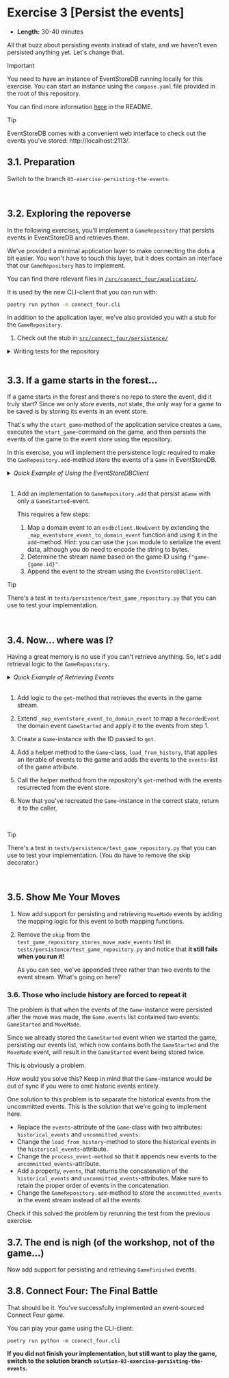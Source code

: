 # Exercise 3 [Persist the events]

- **Length:** 30-40 minutes 

All that buzz about persisting events instead of state, and we haven't even
persisted anything yet. Let's change that.

> [!IMPORTANT]
> You need to have an instance of EventStoreDB running locally for this
> exercise. You can start an instance using the `compose.yaml` file provided in
> the root of this repository.
>   
> You can find more information [here](/README.md#running-eventstoredb) in the
> README.

> [!TIP]
> EventStoreDB comes with a convenient web interface to check out the events
> you've stored: http://localhost:2113/.


## 3.1. Preparation

Switch to the branch `03-exercise-persisting-the-events`.

<br>

## 3.2. Exploring the repoverse

In the following exercises, you'll implement a `GameRepository` that persists
events in EventStoreDB and retrieves them.

We've provided a minimal application layer to make connecting the dots a bit
easier. You won't have to touch this layer, but it does contain an interface
that our `GameRepository` has to implement.

You can find there relevant files in [`/src/connect_four/application/`][application-directory].

It is used by the new CLI-client that you can run with:
```bash
poetry run python -m connect_four.cli
```

In addition to the application layer, we've also provided you with a stub for
the `GameRepository`.

1. Check out the stub in [`src/connect_four/persistence/`][esdb-game-repository]

<details>
  <summary>Writing tests for the repository</summary>

> The `GameRepository` expects an instance of the `EventStoreDBClient` to
> interact with EventStoreDB. You can inject an instance of the client like 
> this:
>   
> ```python
> import esdbclient
>   
> from connect_four.persistence import eventstoredb
>  
>   
> def test_game_repository() -> None:
>     client = esdbclient.EventStoreDBClient("esdb://localhost:2113?tls=false")
>     repo = eventstoredb.GameRepository(client=client)
> ```
>   
> One thing to keep in mind is that the running instance of `EventStoreDB` will
> not be cleaned between tests (or between test runs). This is not ideal, but we
> want you to interact with an actual event store.
> 
> As our game streams will use Game IDs in their names, which is a random UUIDs,
> this shouldn't cause too many issues for this tutorial. If you want to write
> integration tests for actual projects, you could consider using a test
> container or an in-memory event store that you restart between tests or test
> runs.
> 
> Alternatively, if this really bothers you, you can [inject][there-is-nothing-difficult-about-this] a test double.
</details>

[there-is-nothing-difficult-about-this]: https://www.youtube.com/clip/Ugkxk8enfYMInruaxQWXb90kVF3J9Jivgs9n

[application-directory]: /src/connect_four/application/
[esdb-game-repository]:  /src/connect_four/persistence/eventstoredb.py

<br>

## 3.3. If a game starts in the forest...

If a game starts in the forest and there's no repo to store the event, did it
truly start? Since we only store events, not state, the only way for a game to
be saved is by storing its events in an event store.

That's why the `start_game`-method of the application service creates a `Game`,
executes the `start_game`-command on the game, and then persists the events of
the game to the event store using the repository.

In this exercise, you will implement the persistence logic required to make the
`GaeRepository.add`-method store the events of a `Game` in EventStoreDB.

<details>
  <summary><i>Quick Example of Using the EventStoreDBClient</i></summary>

> Here's an example that appends events to a stream using the `EventStoreDBClient`:
>   
> ```python
> import esdbclient
>   
>   
> # You'll need to translate events to esdbclient events:
> event1 = esdbclient.NewEvent(type='EventType', data=b'{"data":"bytes"}')
>   
> # And a name for the event stream
> stream_name = "some-event-stream-name"
>   
> # Now you can append the NewEvent to the stream
> client = esdbclient.EventStoreDBClient("esdb://localhost:2113?tls=false")
> client.append_to_stream(
>     stream_name=stream_name,
>     current_version=esdbclient.StreamState.ANY,
>     events=[event1]
> )
> ```
>  
</details>

<br>

1. Add an implementation to `GameRepository.add` that persist a`Game` with only
   a `GameStarted`-event.

   This requires a few steps:
   1. Map a domain event to an `esdbclient.NewEvent` by extending the
      `_map_eventstore_event_to_domain_event` function and using it in the
      `add`-method. Hint: you can use the `json` module to serialize the event 
      data, although you do need to encode the string to bytes.
   2. Determine the stream name based on the game ID using `f"game-{game.id}"`.
   3. Append the event to the stream using the `EventStoreDBClient`.

> [!TIP]
> There's a test in `tests/persistence/test_game_repository.py` that you can use
> to test your implementation.

<br>

## 3.4. Now... where was I?

Having a great memory is no use if you can't retrieve anything. So, let's add
retrieval logic to the `GameRepository`.

<details>
  <summary><i>Quick Example of Retrieving Events</i></summary>

> Retrieving events from a stream is fairly straightforward:
> 
> ```python
> import esdbclient
> 
> client = esdbclient.EventStoreDBClient("esdb://localhost:2113?tls=false")
> recorded_events = client.get_stream("stream-name-here")
> ```
> 
> The `EventStoreDBClient.get_stream`-method will return a `tuple` with `RecordedEvent`-objects. Like
> `NewEvent`-objects, `RecordedEvent`-objects have a `type` and `data` attribute
> that you can use to recreate the domain event you stored.
</details>

<br>

1. Add logic to the `get`-method that retrieves the events in the game stream.

2. Extend `_map_eventstore_event_to_domain_event` to map a `RecordedEvent` 
   the domain event `GameStarted` and apply it to the events from step 1.

3. Create a `Game`-instance with the ID passed to `get`.

4. Add a helper method to the `Game`-class, `load_from_history`, that applies
   an iterable of events to the game and adds the events to the `events`-list
   of the game attribute.

5. Call the helper method from the repository's `get`-method with the events
   resurrected from the event store.

6. Now that you've recreated the `Game`-instance in the correct state, return
   it to the caller,

<br>

> [!TIP]
> There's a test in `tests/persistence/test_game_repository.py` that you can use
> to test your implementation. (You do have to remove the skip decorator.)

<br>

## 3.5. Show Me Your Moves

1. Now add support for persisting and retrieving `MoveMade` events by adding the
   mapping logic for this event to both mapping functions.

2. Remove the `skip` from the `test_game_repository_stores_move_made_events`
   test in `tests/persistence/test_game_repository.py` and notice that **it
   still fails when you run it!**

   As you can see, we've appended three rather than two events to the event
   stream. What's going on here?


### 3.6. Those who include history are forced to repeat it

The problem is that when the events of the `Game`-instance were persisted after
the move was made, the `Game.events` list contained two events: `GameStarted`
and `MoveMade`.

Since we already stored the `GameStarted` event when we started the game,
persisting our events list, which now contains both the `GameStarted` and the
`MoveMade` event, will result in the `GameStarted` event being stored twice.

This is obviously a problem.

How would you solve this? Keep in mind that the `Game`-instance would be out of
sync if you were to omit historic events entirely.

One solution to this problem is to separate the historical events from the
uncommitted events. This is the solution that we're going to implement here.

- Replace the `events`-attribute of the `Game`-class with two attributes:
  `historical_events` and `uncommitted_events`.
- Change the `load_from_history`-method to store the historical events in the
  `historical_events`-attribute.
- Change the `process_event-method` so that it appends new events to the
  `uncommitted_events`-attribute.
- Add a property, `events`, that returns the concatenation of the
  `historical_events` and `uncommitted_events`-attributes. Make sure to retain
  the proper order of events in the concatenation.
- Change the `GameRepository.add`-method to store the `uncommitted_events` in
  the event stream instead of all the events.

Check if this solved the problem by rerunning the test from the previous
exercise.

## 3.7. The end is nigh (of the workshop, not of the game...)

Now add support for persisting and retrieving `GameFinished` events.

## 3.8. Connect Four: The Final Battle

That should be it. You've successfully implemented an event-sourced Connect Four
game.

You can play your game using the CLI-client:

```shell
poetry run python -m connect_four.cli
```

**If you did not finish your implementation, but still want to play the game,
switch to the solution branch `solution-03-exercise-persisting-the-events`.**
